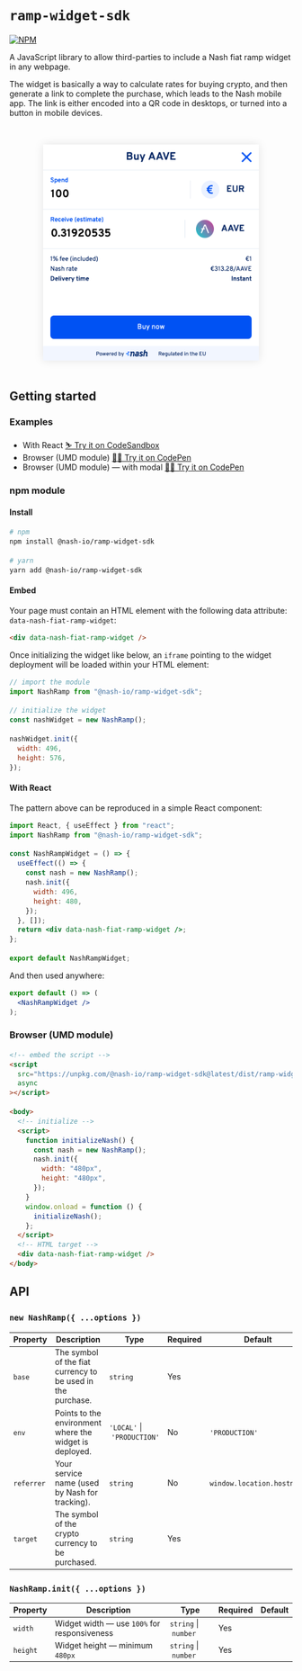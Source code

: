 # `ramp-widget-sdk`

[![NPM](https://img.shields.io/npm/v/@nash-io/ramp-widget-sdk.svg)](https://www.npmjs.com/package/@nash-io/ramp-widget-sdk)

A JavaScript library to allow third-parties to include a Nash fiat ramp widget in any webpage.

The widget is basically a way to calculate rates for buying crypto, and then generate a link to complete the purchase, which leads to the Nash mobile app. The link is either encoded into a QR code in desktops, or turned into a button in mobile devices.

<div style="text-align:center;margin: 48px 0;"><img src="https://github.com/nash-io/ramp-widget-sdk/blob/main/screenshot.png?raw=true" alt="Nash Ramp Widget" width="384" style="box-shadow:0 0 16px 0 rgba(0,0,0,0.1)" /></div>

## Getting started

### Examples

- With React [⛷ Try it on CodeSandbox](https://codesandbox.io/s/crimson-sky-8kppi?file=/pages/index.js)
- Browser (UMD module) [🏄‍♀️ Try it on CodePen](https://codepen.io/dlbnco/pen/wvgXmwm)
- Browser (UMD module) — with modal [🏄‍♀️ Try it on CodePen](https://codepen.io/dlbnco/pen/KKaeopb)

### npm module

#### Install

```bash
# npm
npm install @nash-io/ramp-widget-sdk

# yarn
yarn add @nash-io/ramp-widget-sdk
```

#### Embed

Your page must contain an HTML element with the following data attribute: `data-nash-fiat-ramp-widget`:

```html
<div data-nash-fiat-ramp-widget />
```

Once initializing the widget like below, an `iframe` pointing to the widget deployment will be loaded within your HTML element:

```js
// import the module
import NashRamp from "@nash-io/ramp-widget-sdk";

// initialize the widget
const nashWidget = new NashRamp();

nashWidget.init({
  width: 496,
  height: 576,
});
```

#### With React

The pattern above can be reproduced in a simple React component:

```jsx
import React, { useEffect } from "react";
import NashRamp from "@nash-io/ramp-widget-sdk";

const NashRampWidget = () => {
  useEffect(() => {
    const nash = new NashRamp();
    nash.init({
      width: 496,
      height: 480,
    });
  }, []);
  return <div data-nash-fiat-ramp-widget />;
};

export default NashRampWidget;
```

And then used anywhere:

```jsx
export default () => (
  <NashRampWidget />
);
```

### Browser (UMD module)

```html
<!-- embed the script -->
<script
  src="https://unpkg.com/@nash-io/ramp-widget-sdk@latest/dist/ramp-widget-sdk.umd.js"
  async
></script>

<body>
  <!-- initialize -->
  <script>
    function initializeNash() {
      const nash = new NashRamp();
      nash.init({
        width: "480px",
        height: "480px",
      });
    }
    window.onload = function () {
      initializeNash();
    };
  </script>
  <!-- HTML target -->
  <div data-nash-fiat-ramp-widget />
</body>
```

## API

### `new NashRamp({ ...options })`

| Property       | Description                                                                                                               | Type                                  | Required | Default                    |
| -------------- | ------------------------------------------------------------------------------------------------------------------------- | ------------------------------------- | -------- | -------------------------- |
| `base`         | The symbol of the fiat currency to be used in the purchase.                                                               | `string`                              | Yes      |                            |
| `env`          | Points to the environment where the widget is deployed.                                                                   | `'LOCAL'`&nbsp;\|&nbsp;`'PRODUCTION'` | No       | `'PRODUCTION'`             |
| `referrer`     | Your service name (used by Nash for tracking).                                                                            | `string`                              | No       | `window.location.hostname` |
| `target`       | The symbol of the crypto currency to be purchased.                                                                        | `string`                              | Yes      |                            |

### `NashRamp.init({ ...options })`

| Property     | Description                                                                                                                                                                                                                | Type                           | Required | Default     |
| ------------ | -------------------------------------------------------------------------------------------------------------------------------------------------------------------------------------------------------------------------- | ------------------------------ | -------- | ----------- |
| `width`      | Widget width — use `100%` for responsiveness                                                                                                                                                                               | `string`&nbsp;\|&nbsp;`number` | Yes      |             |
| `height`     | Widget height — minimum `480px`                                                                                                                                                                                            | `string`&nbsp;\|&nbsp;`number` | Yes      |             |
